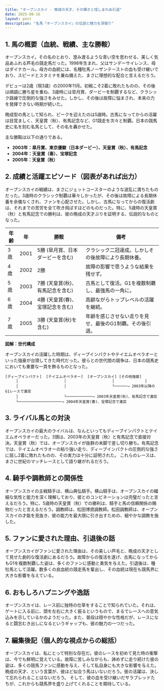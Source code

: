 ```yaml
---
title: "オープンスカイ - 晩成の天才、その輝きと惜しまれぬ引退"
date: 2025-08-16
layout: post
description: "名馬『オープンスカイ』の伝説と魅力を深堀り"
---
```


## 1. 馬の概要（血統、戦績、主な勝鞍）

オープンスカイ。その名のとおり、澄み渡るような青い空を思わせる、美しく気品あふれる芦毛の競走馬だった。1998年生まれ、父はサンデーサイレンス、母はダイナカール。母方の血統には、名種牡馬ノーザンテーストの血も受け継いでおり、スピードとスタミナを兼ね備えた、まさに理想的な配合と言えるだろう。

デビューは2歳（現3歳）の2000年11月。初戦こそ2着に敗れたものの、その後は順調に勝ち星を重ね、3歳時には皐月賞、ダービーを制覇するなど、クラシック路線で圧倒的な強さをみせた。しかし、その後は故障に悩まされ、本来の力を発揮できない時期が続いた。

晩成型の馬として知られ、ピークを迎えたのは5歳時。古馬になってからの活躍は目覚ましく、天皇賞（秋）、有馬記念など、G1競走を次々と制覇。日本の競馬史に名を刻む名馬として、その名を轟かせた。

主な勝鞍は以下の通りである。

* **2003年：皐月賞、東京優駿（日本ダービー）、天皇賞（秋）、有馬記念**
* **2004年：天皇賞（春）、宝塚記念**
* **2005年：天皇賞（秋）**


## 2. 成績と活躍エピソード（図表があれば出力）

オープンスカイの戦績は、まさにジェットコースターのような波乱に満ちたものだった。3歳時のクラシック制覇は華々しかったが、その後は故障による長期休養を余儀なくされ、ファンを心配させた。しかし、古馬になってからの復活劇は、それまでの苦労を全て吹き飛ばすほどのものだった。特に、5歳時の天皇賞（秋）と有馬記念での勝利は、彼の晩成の天才ぶりを証明する、伝説的なものとなった。


| 年齢 | 年 | 勝鞍                                     | 備考                                                                 |
|------|----|------------------------------------------|----------------------------------------------------------------------|
| 3歳  | 2001 | 5勝 (皐月賞、日本ダービーを含む)          | クラシック二冠達成。しかしその後故障により長期休養。                     |
| 4歳  | 2002 | 2勝                                     | 故障の影響で思うような結果を残せず。                                     |
| 5歳  | 2003 | 7勝 (天皇賞(秋)、有馬記念を含む)          | 古馬として復活。G1を複数制覇し、最強馬の一角に。                             |
| 6歳  | 2004 | 4勝 (天皇賞(春)、宝塚記念を含む)          | 高齢ながらトップレベルの活躍を継続。                                     |
| 7歳  | 2005 | 3勝 (天皇賞(秋)を含む)          | 年齢を感じさせない走りを見せ、最後のG1制覇。その後引退。                             |


**図解：世代構成**

オープンスカイの活躍した時期は、ディープインパクトやテイエムオペラオーといった強豪が台頭してきた時代だった。彼らとの世代間の競争は、日本の競馬史においても重要な一頁を飾るものとなった。


```
[ディープインパクト]  [テイエムオペラオー]  [オープンスカイ] [その他強豪]
     │                     │                     │              │
     │                     │                     └──────→ 2003年以降のG1レースで激突
     │                     └────────────→ 2003年天皇賞(秋)、有馬記念で激突
     └────────────────────→ 2004年天皇賞(春)、宝塚記念で激突
```


## 3. ライバル馬との対決

オープンスカイの最大のライバルは、なんといってもディープインパクトとテイエムオペラオーだった。3頭は、2003年の天皇賞（秋）と有馬記念で直接対決。天皇賞（秋）では、オープンスカイが抜群の末脚で差し切り勝ち。有馬記念では、テイエムオペラオーの粘り強い走り、ディープインパクトの圧倒的な強さに屈し2着に敗れたものの、その実力は十分に証明された。  これらのレースは、まさに世紀のマッチレースとして語り継がれるだろう。


## 4. 騎手や調教師との関係性

オープンスカイの主戦騎手は、横山典弘騎手。横山騎手は、オープンスカイの繊細な気性と能力を深く理解しており、彼とのコンビネーションは完璧だったと言えるだろう。特に、5歳時の天皇賞（秋）での勝利は、騎手と馬の信頼関係の賜物だったと言えるだろう。調教師は、松田博資調教師。松田調教師は、オープンスカイの才能を見抜き、彼の能力を最大限に引き出すための、細やかな調教を施した。


## 5. ファンに愛された理由、引退後の話

オープンスカイがファンに愛された理由は、その美しい芦毛と、晩成の天才として見せた劇的な復活劇にあるだろう。故障からの復活を遂げ、古馬になってからもG1を複数制覇した姿は、多くのファンに感動と勇気を与えた。引退後は、種牡馬として活躍。数多くの良血統の競走馬を輩出し、その血統は現在も競馬界に大きな影響を与えている。


## 6. おもしろハプニングや逸話

オープンスカイは、レース前に独特の仕草をすることで知られていた。それは、ゲートに入る前に、頭を左右に大きく振るというもので、まるでレースへの意気込みを示しているかのようだった。また、普段は穏やかな性格だが、レースになると闘志むき出しになるというギャップも、彼の魅力の一つだった。


## 7. 編集後記（個人的な視点からの総括）

オープンスカイは、私にとって特別な存在だ。彼のレースを初めて見た時の衝撃は、今でも鮮明に覚えている。故障に苦しみながらも、諦めずに走り続けた彼の姿は、多くの競馬ファンに感動を与え、そして私自身にも大きな影響を与えた。晩成の天才、という言葉が、彼ほど似合う馬はいないだろう。彼の活躍は、決して忘れられることはないだろう。  そして、彼の血を受け継いだサラブレッドたちが、これからも競馬界を盛り上げてくれることを期待している。
